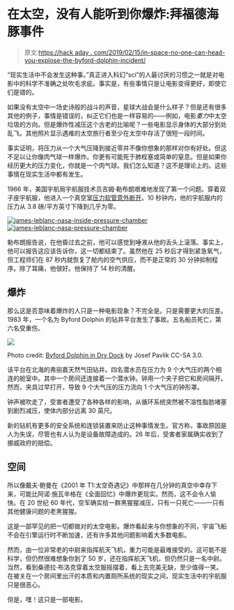 # 在太空，没有人能听到你爆炸:拜福德海豚事件

> 原文:[https://hack aday . com/2019/02/15/in-space-no-one-can-head-you-explose-the-byford-dolphin-incident/](https://hackaday.com/2019/02/15/in-space-no-one-can-hear-you-explode-the-byford-dolphin-incident/)

“现实生活中不会发生这种事。”真正进入科幻“sci”的人最讨厌的习惯之一就是对电影中的科学不准确之处吹毛求疵。事实是，有些事情只是让电影变得更好，即使它们是错的。

如果没有太空中一场史诗般的战斗的声音，星球大战会是什么样子？但是还有很多其他的例子，事情是错误的，纠正它们也是一样容易的——例如，电影*重力*中太空垃圾的方向。但是爆炸性减压这个古老的比喻呢？一些电影显示身体的大部分到处乱飞。其他照片显示遇难的太空旅行者至少在太空中存活了很短一段时间。

事实证明，将压力从一个大气压降到接近零并不像你想象的那样对你有好处。但这不足以让你像肉气球一样爆炸。你更有可能死于肺栓塞或简单的窒息。但是如果你经历更大的压力变化，你就是一个肉气球。我们怎么知道？这不是理论上的。这些事情在现实生活中都有发生。

1966 年，美国宇航局宇航服技术员吉姆·勒布朗艰难地发现了第一个问题。穿着双子座宇航服，他进入一个真空室[压力软管意外断开](https://youtu.be/KO8L9tKR4CY)。10 秒钟内，他的宇航服内的压力从 3.8 磅/平方英寸下降到几乎为零。

 [![james-leblanc-nasa-inside-pressure-chamber](../Images/4c4c19c44ca32d5bf9194a5f6940beaa.png "james-leblanc-nasa-inside-pressure-chamber")](https://hackaday.com/2019/02/15/in-space-no-one-can-hear-you-explode-the-byford-dolphin-incident/james-leblanc-nasa-inside-pressure-chamber/)  [![james-leblanc-nasa-pressure-chamber](../Images/f007f8595975e8a4413806488b84a2a1.png "james-leblanc-nasa-pressure-chamber")](https://hackaday.com/2019/02/15/in-space-no-one-can-hear-you-explode-the-byford-dolphin-incident/james-leblanc-nasa-pressure-chamber/) 

勒布朗报告说，在他昏过去之前，他可以感觉到唾液从他的舌头上滚落。事实上，他可以报告这应该告诉你，这一切都结束了。虽然他在 25 秒后才得到紧急氧气，但工程师们在 87 秒内就恢复了舱内的空气供应，而不是正常的 30 分钟抑制程序。除了耳痛，他很好。他保持了 14 秒的清醒。

## 爆炸

那么这是否意味着爆炸的人只是一种电影现象？不完全是。只是需要更大的压差。1983 年，一个名为 Byford Dolphin 的钻井平台发生了事故。五名船员死亡，第六名受重伤。

[![](../Images/6d5975e4a84380d67c61934c99e1002a.png)](https://hackaday.com/wp-content/uploads/2019/01/rig.jpg)

Photo credit: [Byford Dolphin in Dry Dock](https://commons.wikimedia.org/wiki/File:ByfordDolphinAtInvergordon2008.jpg) by Josef Pavlik CC-SA 3.0.

该平台在北海的弗丽嘉天然气田钻井。四名潜水员在压力为 9 个大气压的两个相连的舱室中。其中一个房间还连接着一个潜水钟。钟用一个夹子把它和房间隔开。然而，夹具过早打开，导致 9 个大气压的压力流向 1 个大气压的钟形罩。

钟声被吹走了，受害者遭受了各种各样的影响，从循环系统突然被不溶性脂肪堵塞到剧烈减压，使体内部分远离 30 英尺。

新的钻机有更多的安全系统和连锁装置来防止这种事情发生。官方称，事故原因是人为失误，尽管也有人认为是设备故障造成的。26 年后，受害者家属确实收到了挪威政府的赔偿。

## 空间

所以像戴夫·鲍曼在《2001 年 T1:太空奇遇记》中那样在几分钟的真空中幸存下来，可能比阿诺·施瓦辛格在《全面回忆》中爆炸更现实。然而，这不会令人愉快。在 20 世纪 60 年代，空军确实给一群黑猩猩减压，只有一只死亡——一只有其他健康问题的老黑猩猩。

这是一部罕见的把一切都做对的太空电影。爆炸看起来与你想象的不同，宇宙飞船不会在引擎运行时不断加速，还有许多其他问题影响着大多数电影。

然而，由一位非常老的中尉来指挥航天飞机，重力可能是最难接受的。这可能不是科学，但仍然很难想象你到了 50 岁，还在指挥航天飞机，但仍然只是一名中尉。当然，看到桑德拉·布洛克穿着太空服摇摆着，看上去完美无缺，至少值得一笑。在被关在一个房间里出汗的本质和内置厕所系统的现实之间，现实生活中的宇航服只是很恶心。

但是，嘿！这只是一部电影。